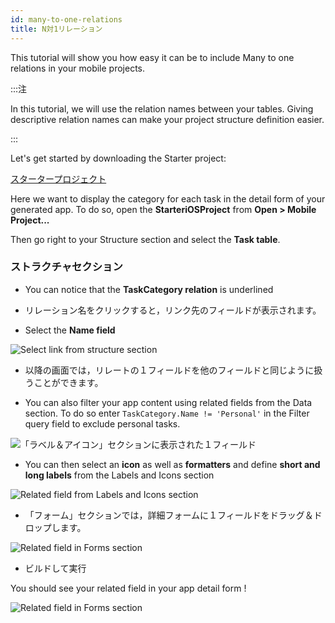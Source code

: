 ```yaml
---
id: many-to-one-relations
title: N対1リレーション
---
```



This tutorial will show you how easy it can be to include Many to one relations in your mobile projects.

:::注

In this tutorial, we will use the relation names between your tables. Giving descriptive relation names can make your project structure definition easier.

:::

Let's get started by downloading the Starter project:

<div className="center-button">
<a className="button button--primary" href="https://github.com/4d-go-mobile/tutorial-ManyToOneRelations/releases/latest/download/tutorial-ManyToOneRelations.zip">スタータープロジェクト</a>
</div>

Here we want to display the category for each task in the detail form of your generated app. To do so, open the **StarteriOSProject** from **Open > Mobile Project...**

Then go right to your Structure section and select the **Task table**.

### ストラクチャセクション

* You can notice that the **TaskCategory relation** is underlined

* リレーション名をクリックすると，リンク先のフィールドが表示されます。

* Select the **Name field**

![Select link from structure section](img/select-link-from-structure.png)

* 以降の画面では，リレートの１フィールドを他のフィールドと同じように扱うことができます。

* You can also filter your app content using related fields from the Data section. To do so enter `TaskCategory.Name != 'Personal'` in the Filter query field to exclude personal tasks.

 ![「ラベル＆アイコン」セクションに表示された１フィールド](img/Related-field-from-Data-section.png)

* You can then select an **icon** as well as **formatters** and define **short and long labels** from the Labels and Icons section

![Related field from Labels and Icons section](img/related-field-from-labels-icons.png)

* 「フォーム」セクションでは，詳細フォームに１フィールドをドラッグ＆ドロップします。

![Related field in Forms section](img/related-field-forms.png)

* ビルドして実行

You should see your related field in your app detail form !

![Related field in Forms section](img/final-result-n-to-one-relations.png)

